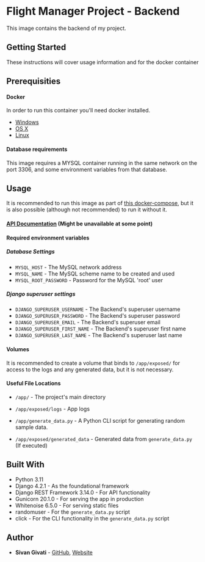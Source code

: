 # Flight Manager Project - Backend

This image contains the backend of my project. 

## Getting Started

These instructions will cover usage information and for the docker container 

## Prerequisities

#### Docker
In order to run this container you'll need docker installed.

* [Windows](https://docs.docker.com/windows/started)
* [OS X](https://docs.docker.com/mac/started/)
* [Linux](https://docs.docker.com/linux/started/)

#### Database requirements

This image requires a MYSQL container running in the same network on the port 3306, and some environment variables from that database.

## Usage

It is recommended to run this image as part of [this docker-compose](https://github.com/SiVGiV/FlightProject/blob/b07030804af6e818783ecc9a5074f65708b4f17b/docker-compose.yml), but it is also possible (although not recommended) to run it without it.

#### [API Documentation](http://project-docs.sivgiv.com/) (Might be unavailable at some point)

#### Required environment variables

##### Database Settings
* `MYSQL_HOST` - The MySQL network address
* `MYSQL_NAME` - The MySQL scheme name to be created and used
* `MYSQL_ROOT_PASSWORD` - Password for the MySQL 'root' user

##### Django superuser settings
* `DJANGO_SUPERUSER_USERNAME` - The Backend's superuser username
* `DJANGO_SUPERUSER_PASSWORD` -  The Backend's superuser password
* `DJANGO_SUPERUSER_EMAIL` -  The Backend's superuser email
* `DJANGO_SUPERUSER_FIRST_NAME` -  The Backend's superuser first name
* `DJANGO_SUPERUSER_LAST_NAME` -  The Backend's superuser last name

#### Volumes
It is recommended to create a volume that binds to `/app/exposed/` for access to the logs and any generated data, but it is not necessary.

#### Useful File Locations

* `/app/` - The project's main directory

* `/app/exposed/logs` - App logs
  
* `/app/generate_data.py` - A Python CLI script for generating random sample data.

* `/app/exposed/generated_data` - Generated data from `generate_data.py` (If executed)

## Built With

* Python 3.11
* Django 4.2.1 - As the foundational framework
* Django REST Framework 3.14.0 - For API functionality
* Gunicorn 20.1.0 - For serving the app in production
* Whitenoise 6.5.0 - For serving static files
* randomuser - For the `generate_data.py` script
* click - For the CLI functionality in the `generate_data.py` script


## Author

* **Sivan Givati** - [GitHub](https://github.com/sivgiv), [Website](https://sivgiv.com/)
